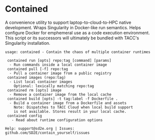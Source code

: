 # Contained

A convenience utility to support laptop-to-cloud-to-HPC native development. Wraps Singularity in Docker-like run semantics. Helps configure Docker for emphemeral use as a code execution environment. This script or its successors will ultimately be bundled with TACC's Singularity installation. 

```
usage: contained - Contain the chaos of multiple container runtimes

 contained run [opts] repo:tag [command] [params]
  - Run commands inside a local container image
 contained pull [-f] repo:tag
  - Pull a container image from a public registry
 contained images (repo:tag)
  - List local container images
    Optional: lexically matching repo:tag
 contained rm [opts] image
  - Remove a container image from the local cache
 contained build [opts] -t tag:label -f Dockerfile .
  - Build a container image from a Dockerfile and assets
    Note: Dispatches to TACC Cloud when local build support
    is not available. Stores result in your local cache.
 contained config
   - Read about runtime configuration options

Help: support@sd2e.org | Issues: github.com/SD2E/contain_yourself/issues
```
